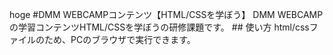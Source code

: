 hoge
#DMM WEBCAMPコンテンツ【HTML/CSSを学ぼう】  DMM WEBCAMPの学習コンテンツHTML/CSSを学ぼうの研修課題です。  ## 使い方  html/cssファイルのため、PCのブラウザで実行できます。
